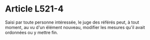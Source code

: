 # Article L521-4

Saisi par toute personne intéressée, le juge des référés peut, à tout moment, au vu d'un élément nouveau, modifier les mesures qu'il avait ordonnées ou y mettre fin.
